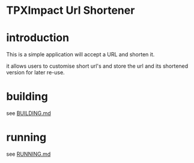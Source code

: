 # TPXImpact Url Shortener

# introduction

This is a simple application will accept a URL and shorten it.

it allows users to customise short url's and store the url and its shortened version for later re-use.

# building

see [BUILDING.md](/src/site/markdown/BUILDING.md)

# running

see [RUNNING.md](/src/site/markdown/RUNNING.md)


